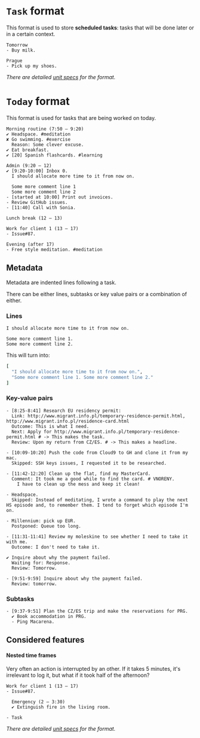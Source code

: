# `Task` format

This format is used to store **scheduled tasks**: tasks that will be done later
or in a certain context.

```
Tomorrow
- Buy milk.

Prague
- Pick up my shoes.
```

_There are detailed [unit specs](spec/pomodoro/parser) for the format._

# `Today` format

This format is used for tasks that are being worked on today.

```
Morning routine (7:50 – 9:20)
✔ Headspace. #meditation
✘ Go swimming. #exercise
  Reason: Some clever excuse.
✔ Eat breakfast.
✔ [20] Spanish flashcards. #learning

Admin (9:20 – 12)
✔ [9:20-10:00] Inbox 0.
  I should allocate more time to it from now on.

  Some more comment line 1
  Some more comment line 2
- [started at 10:00] Print out invoices.
- Review GitHub issues.
- [11:40] Call with Sonia.

Lunch break (12 – 13)

Work for client 1 (13 – 17)
- Issue#87.

Evening (after 17)
- Free style meditation. #meditation
```

## Metadata

Metadata are indented lines following a task.

There can be either lines, subtasks or key value pairs or a combination of either.

### Lines

```
I should allocate more time to it from now on.

Some more comment line 1.
Some more comment line 2.
```

This will turn into:

```ruby
[
  "I should allocate more time to it from now on.",
  "Some more comment line 1. Some more comment line 2."
]
```

### Key-value pairs

```
- [8:25-8:41] Research EU residency permit:
  Link: http://www.migrant.info.pl/temporary-residence-permit.html, http://www.migrant.info.pl/residence-card.html
  Outcome: This is what I need.
  Next: Apply for http://www.migrant.info.pl/temporary-residence-permit.html # -> This makes the task.
  Review: Upon my return from CZ/ES. # -> This makes a headline.

- [10:09-10:20] Push the code from Cloud9 to GH and clone it from my mac.
  Skipped: SSH keys issues, I requested it to be researched.

- [11:42-12:20] Clean up the flat, find my MasterCard.
  Comment: It took me a good while to find the card. # VNORENY.
    I have to clean up the mess and keep it clean!

- Headspace.
  Skipped: Instead of meditating, I wrote a command to play the next HS episode and, to remember them. I tend to forget which episode I'm on.

- Millennium: pick up EUR.
  Postponed: Queue too long.

- [11:31-11:41] Review my moleskine to see whether I need to take it with me.
  Outcome: I don't need to take it.

✔ Inquire about why the payment failed.
  Waiting for: Response.
  Review: Tomorrow.

- [9:51-9:59] Inquire about why the payment failed.
  Review: tomorrow.
```

### Subtasks

```
- [9:37-9:51] Plan the CZ/ES trip and make the reservations for PRG.
  ✔ Book accommodation in PRG.
  - Ping Macarena.
```

## Considered features

#### Nested time frames

Very often an action is interrupted by an other. If it takes 5 minutes, it's irrelevant to log it, but what if it took half of the afternoon?

```
Work for client 1 (13 – 17)
- Issue#87.

  Emergency (2 – 3:30)
  ✔ Extinguish fire in the living room.

- Task
```

_There are detailed [unit specs](spec/pomodoro/parser) for the format._
